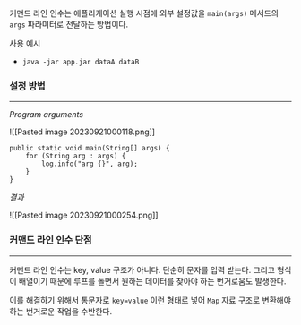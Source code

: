 
커맨드 라인 인수는 애플리케이션 실행 시점에 외부 설정값을 `main(args)` 메서드의 `args` 파라미터로 전달하는 방법이다.

사용 예시
- `java -jar app.jar dataA dataB`


### 설정 방법

---


*Program arguments*

![[Pasted image 20230921000118.png]]


```
public static void main(String[] args) {  
    for (String arg : args) {  
        log.info("arg {}", arg);  
    }  
}
```


*결과*

![[Pasted image 20230921000254.png]]


### 커맨드 라인 인수 단점
----

커맨드 라인 인수는 key, value 구조가 아니다. 단순히 문자를 입력 받는다. 그리고 형식이 배열이기 때문에 루프를 돌면서 원하는 데이터를 찾아야 하는 번거로움도 발생한다.

이를 해결하기 위해서 통문자로 `key=value` 이런 형태로 넣어 `Map` 자료 구조로 변환해야하는 번거로운 작업을 수반한다.